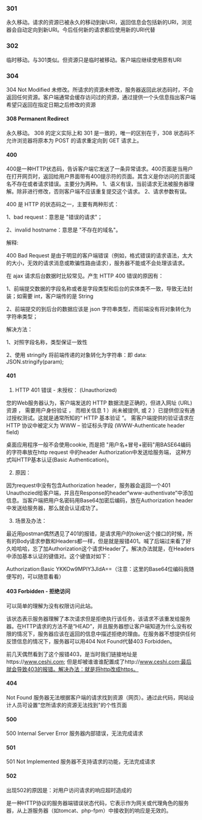 ### 301

永久移动。请求的资源已被永久的移动到新URI，返回信息会包括新的URI，浏览器会自动定向到新URI。今后任何新的请求都应使用新的URI代替

### 302

临时移动。与301类似。但资源只是临时被移动。客户端应继续使用原有URI


### 304
304	Not Modified	未修改。所请求的资源未修改，服务器返回此状态码时，不会返回任何资源。客户端通常会缓存访问过的资源，通过提供一个头信息指出客户端希望只返回在指定日期之后修改的资源

#### 308 Permanent Redirect 
永久移动。
308 的定义实际上和 301 是一致的，唯一的区别在于，308 状态码不允许浏览器将原本为 POST 的请求重定向到 GET 请求上。

#### 400

400是一种HTTP状态码，告诉客户端它发送了一条异常请求。400页面是当用户在打开网页时，返回给用户界面带有400提示符的页面。其含义是你访问的页面域名不存在或者请求错误。主要分为两种。
1、语义有误，当前请求无法被服务器理解。除非进行修改，否则客户端不应该重复提交这个请求。
2、请求参数有误。

400 是 HTTP 的状态码之一，主要有两种形式：

1、bad request：意思是 "错误的请求"；

2、invalid hostname：意思是 "不存在的域名"。

解释:

400 Bad Request 是由于明显的客户端错误（例如，格式错误的请求语法，太大的大小，无效的请求消息或欺骗性路由请求），服务器不能或不会处理该请求。

在 ajax 请求后台数据时比较常见。产生 HTTP 400 错误的原因有：

1、前端提交数据的字段名称或者是字段类型和后台的实体类不一致，导致无法封装；如需要 int，客户端传的是 String

2、前端提交的到后台的数据应该是 json 字符串类型，而前端没有将对象转化为字符串类型；

解决方法：

1、对照字段名称，类型保证一致性

2、使用 stringify 将前端传递的对象转化为字符串：即 data: JSON.stringify(param);


#### 401

1. HTTP 401 错误 - 未授权： (Unauthorized)

您的Web服务器认为，客户端发送的 HTTP 数据流是正确的，但进入网址 (URL) 资源 ， 需要用户身份验证 ， 而相关信息 1 ）尚未被提供, 或 2 ）已提供但没有通过授权测试。这就是通常所知的“ HTTP 基本验证 ”。 需客户端提供的验证请求在 HTTP 协议中被定义为 WWW – 验证标头字段 (WWW-Authenticate header field) 

 

桌面应用程序一般不会使用cookie, 而是把 "用户名+冒号+密码"用BASE64编码的字符串放在http request 中的header Authorization中发送给服务端， 这种方式叫HTTP基本认证(Basic Authentication)。

 

2. 原因：

因为request中没有包含Authorization header，服务器会返回一个401 Unauthozied给客户端，并且在Response的header“www-authentivate”中添加信息。当客户端把用户名密码用Base64加密后编码，放在Authorization header中发送给服务器，那么就会认证成功了。

 

3. 场景及办法：

最近用postman偶然遇见了401的报错，是请求用户的token这个接口的时候，所有的Body请求参数和Headers都一样，但是就是报错401。喊了后端过来看了好久哈哈哈，忘了加Authorization这个请求Header了。解决办法就是，在Headers中添加基本认证的键值对。这个键值对如下：

Authorization:Basic YKKOw9MPlY3JldA==（注意：这里的Base64位编码我随便写的，可以随意看看）

#### 403  Forbidden - 拒绝访问

可以简单的理解为没有权限访问此站。

该状态表示服务器理解了本次请求但是拒绝执行该任务，该请求不该重发给服务器。在HTTP请求的方法不是“HEAD”，并且服务器想让客户端知道为什么没有权限的情况下，服务器应该在返回的信息中描述拒绝的理由。在服务器不想提供任何反馈信息的情况下，服务器可以用404 Not Found代替403 Forbidden。

前几天偶然看到了这个报错403，是当时我们链接地址是https://www.ceshi.com; 但是却被谁谁谁配置成了http://www.ceshi.com;最后就会导致403的报错。解决办法：就是将http改成https。


#### 404 
Not Found	服务器无法根据客户端的请求找到资源（网页）。通过此代码，网站设计人员可设置"您所请求的资源无法找到"的个性页面


#### 500 

500	Internal Server Error	服务器内部错误，无法完成请求

#### 501 

501	Not Implemented	服务器不支持请求的功能，无法完成请求

#### 502

出现502的原因是：对用户访问请求的响应超时造成的

是一种HTTP协议的服务器端错误状态代码，它表示作为网关或代理角色的服务器，从上游服务器（如tomcat、php-fpm）中接收到的响应是无效的。